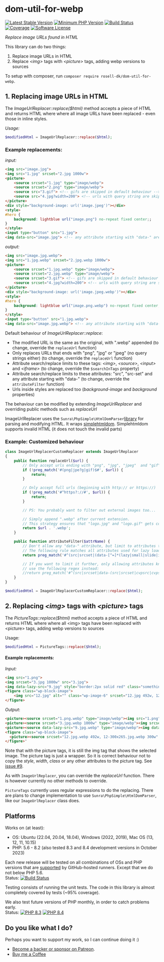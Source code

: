 # dom-util-for-webp

[![Latest Stable Version](https://img.shields.io/packagist/v/rosell-dk/dom-util-for-webp.svg?style=flat-square)](https://packagist.org/packages/rosell-dk/dom-util-for-webp)
[![Minimum PHP Version](https://img.shields.io/badge/php-%3E%3D%205.6-8892BF.svg?style=flat-square)](https://php.net)
[![Build Status](https://img.shields.io/github/actions/workflow/status/rosell-dk/dom-util-for-webp/ci.yml?branch=master&logo=GitHub&style=flat-square&label=build)](https://github.com/rosell-dk/dom-util-for-webp/actions/workflows/ci.yml)
[![Coverage](https://img.shields.io/endpoint?url=https://little-b.it/dom-util-for-webp/code-coverage/coverage-badge.json)](http://little-b.it/dom-util-for-webp/code-coverage/coverage/index.html)
[![Software License](https://img.shields.io/badge/license-MIT-brightgreen.svg?style=flat-square)](https://github.com/rosell-dk/dom-util-for-webp/blob/master/LICENSE)

*Replace image URLs found in HTML*

This library can do two things:

1) Replace image URLs in HTML
2) Replace *&lt;img&gt;* tags with *&lt;picture&gt;* tags, adding webp versions to sources

To setup with composer, run ```composer require rosell-dk/dom-util-for-webp```.

## 1. Replacing image URLs in HTML

The *ImageUrlReplacer::replace($html)* method accepts a piece of HTML and returns HTML where where all image URLs have been replaced - even those in inline styles.

*Usage:*

```php
$modifiedHtml = ImageUrlReplacer::replace($html);
```

### Example replacements:

*input:*

```html
<img src="image.jpg">
<img src="1.jpg" srcset="2.jpg 1000w">
<picture>
    <source srcset="1.jpg" type="image/webp">
    <source srcset="2.png" type="image/webp">
    <source src="3.gif"> <!-- gifs are skipped in default behaviour -->
    <source src="4.jpg?width=200"> <!-- urls with query string are skipped in default behaviour -->
</picture>
<div style="background-image: url('image.jpeg')"></div>
<style>
#hero {
    background: lightblue url("image.png") no-repeat fixed center;;
}
</style>
<input type="button" src="1.jpg">
<img data-src="image.jpg"> <!-- any attribute starting with "data-" are replaced (if it ends with "jpg", "jpeg" or "png"). For lazy-loading -->
```

*output:*

```html
<img src="image.jpg.webp">
<img src="1.jpg.webp" srcset="2.jpg.webp 1000w">
<picture>
    <source srcset="1.jpg.webp" type="image/webp">
    <source srcset="2.jpg.webp" type="image/webp">
    <source srcset="3.gif"> <!-- gifs are skipped in default behaviour -->
    <source srcset="4.jpg?width=200"> <!-- urls with query string are skipped in default behaviour -->
</picture>
<div style="background-image: url('image.jpeg.webp')"></div>
<style>
#hero {
    background: lightblue url("image.png.webp") no-repeat fixed center;;
}
</style>
<input type="button" src="1.jpg.webp">
<img data-src="image.jpg.webp"> <!-- any attribute starting with "data-" are replaced (if it ends with "jpg", "jpeg" or "png"). For lazy-loading -->
```

Default behaviour of *ImageUrlReplacer::replace*:
- The modified URL is the same as the original, with ".webp" appended (to change, override the `replaceUrl` function)
- Only replaces URLs that ends with "png", "jpg" or "jpeg" (no query strings either) (to change, override the `replaceUrl` function)
- Attribute search/replace limits to these tags: *&lt;img&gt;*, *&lt;source&gt;*, *&lt;input&gt;* and *&lt;iframe&gt;* (to change, override the `$searchInTags` property)
- Attribute search/replace limits to these attributes: "src", "src-set" and any attribute starting with "data-" (to change, override the `attributeFilter` function)
- Urls inside styles are replaced too (*background-image* and *background* properties)

The behaviour can be modified by extending *ImageUrlReplacer* and overriding public methods such as *replaceUrl*

ImageUrlReplacer uses the  `Sunra\PhpSimple\HtmlDomParser`[library](https://github.com/sunra/php-simple-html-dom-parser) for parsing and modifying HTML. It wraps [simplehtmldom](http://simplehtmldom.sourceforge.net/). Simplehtmldom supports invalid HTML (it does not touch the invalid parts)


### Example: Customized behaviour

```php
class ImageUrlReplacerCustomReplacer extends ImageUrlReplacer
{
    public function replaceUrl($url) {
        // Only accept urls ending with "png", "jpg", "jpeg"  and "gif"
        if (!preg_match('#(png|jpe?g|gif)$#', $url)) {
            return;
        }

        // Only accept full urls (beginning with http:// or https://)
        if (!preg_match('#^https?://#', $url)) {
            return;
        }

        // PS: You probably want to filter out external images too...

        // Simply append ".webp" after current extension.
        // This strategy ensures that "logo.jpg" and "logo.gif" gets counterparts with unique names
        return $url . '.webp';
    }

    public function attributeFilter($attrName) {
        // Don't allow any "data-" attribute, but limit to attributes that smells like they are used for images
        // The following rule matches all attributes used for lazy loading images that we know of
        return preg_match('#^(src|srcset|(data-[^=]*(lazy|small|slide|img|large|src|thumb|source|set|bg-url)[^=]*))$#i', $attrName);

        // If you want to limit it further, only allowing attributes known to be used for lazy load,
        // use the following regex instead:
        //return preg_match('#^(src|srcset|data-(src|srcset|cvpsrc|cvpset|thumb|bg-url|large_image|lazyload|source-url|srcsmall|srclarge|srcfull|slide-img|lazy-original))$#i', $attrName);
    }
}

$modifiedHtml = ImageUrlReplacerCustomReplacer::replace($html);
```


## 2. Replacing *&lt;img&gt;* tags with *&lt;picture&gt;* tags

The *PictureTags::replace($html)* method accepts a piece of HTML and returns HTML where where all &lt;img&gt; tags have been replaced with &lt;picture&gt; tags, adding webp versions to sources

Usage:

```php
$modifiedHtml = PictureTags::replace($html);
```

#### Example replacements:

*Input:*
```html
<img src="1.png">
<img srcset="3.jpg 1000w" src="3.jpg">
<img data-lazy-src="9.jpg" style="border:2px solid red" class="something">
<figure class="wp-block-image">
    <img src="12.jpg" alt="" class="wp-image-6" srcset="12.jpg 492w, 12-300x265.jpg 300w" sizes="(max-width: 492px) 100vw, 492px">
</figure>
```

*Output*:
```html
<picture><source srcset="1.png.webp" type="image/webp"><img src="1.png" class="webpexpress-processed"></picture>
<picture><source srcset="3.jpg.webp 1000w" type="image/webp"><img srcset="3.jpg 1000w" src="3.jpg" class="webpexpress-processed"></picture>
<picture><source data-lazy-src="9.jpg.webp" type="image/webp"><img data-lazy-src="9.jpg" style="border:2px solid red" class="something webpexpress-processed"></picture>
<figure class="wp-block-image">
  <picture><source srcset="12.jpg.webp 492w, 12-300x265.jpg.webp 300w" sizes="(max-width: 492px) 100vw, 492px" type="image/webp"><img src="12.jpg" alt="" class="wp-image-6 webpexpress-processed" srcset="12.jpg 492w, 12-300x265.jpg 300w" sizes="(max-width: 492px) 100vw, 492px"></picture>
</figure>'
```

Note that with the picture tags, it is still the img tag that shows the selected image. The picture tag is just a wrapper.
So it is correct behaviour not to copy the *style*, *width*, *class* or any other attributes to the picture tag. See [issue #9](https://github.com/rosell-dk/dom-util-for-webp/issues/9).


As with `ImageUrlReplacer`, you can override the *replaceUrl* function. There is however currently no other methods to override.

`PictureTags` currently uses regular expressions to do the replacing. There are plans to change implementation to use `Sunra\PhpSimple\HtmlDomParser`, like our `ImageUrlReplacer` class does.

## Platforms
Works on (at least):
- OS: Ubuntu (22.04, 20.04, 18.04), Windows (2022, 2019), Mac OS (13, 12, 11, 10.15)
- PHP: 5.6 - 8.2 (also tested 8.3 and 8.4 development versions in October 2023)

Each new release will be tested on all combinations of OSs and PHP versions that are [supported](https://github.com/marketplace/actions/setup-php-action) by GitHub-hosted runners. Except that we do not below PHP 5.6.\
Status: [![Build Status](https://img.shields.io/github/actions/workflow/status/rosell-dk/dom-util-for-webp/release.yml?branch=master&logo=GitHub&style=flat-square&label=Giant%20test)](https://github.com/rosell-dk/dom-util-for-webp/actions/workflows/release.yml)

Testing consists of running the unit tests. The code in this library is almost completely covered by tests (~95% coverage).

We also test future versions of PHP monthly, in order to catch problems early.\
Status:
[![PHP 8.3](https://img.shields.io/github/actions/workflow/status/rosell-dk/dom-util-for-webp/php83.yml?branch=master&logo=GitHub&style=flat-square&label=PHP%208.3)](https://github.com/rosell-dk/dom-util-for-webp/actions/workflows/php83.yml)
[![PHP 8.4](https://img.shields.io/github/actions/workflow/status/rosell-dk/dom-util-for-webp/php84.yml?branch=master&logo=GitHub&style=flat-square&label=PHP%208.4)](https://github.com/rosell-dk/dom-util-for-webp/actions/workflows/php84.yml)


## Do you like what I do?
Perhaps you want to support my work, so I can continue doing it :)

- [Become a backer or sponsor on Patreon](https://www.patreon.com/rosell).
- [Buy me a Coffee](https://ko-fi.com/rosell)